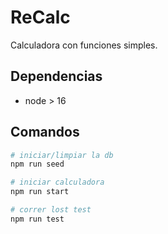 # ReCalc

Calculadora con funciones simples.

## Dependencias

- node > 16

## Comandos

```bash
# iniciar/limpiar la db
npm run seed

# iniciar calculadora
npm run start

# correr lost test
npm run test
```
